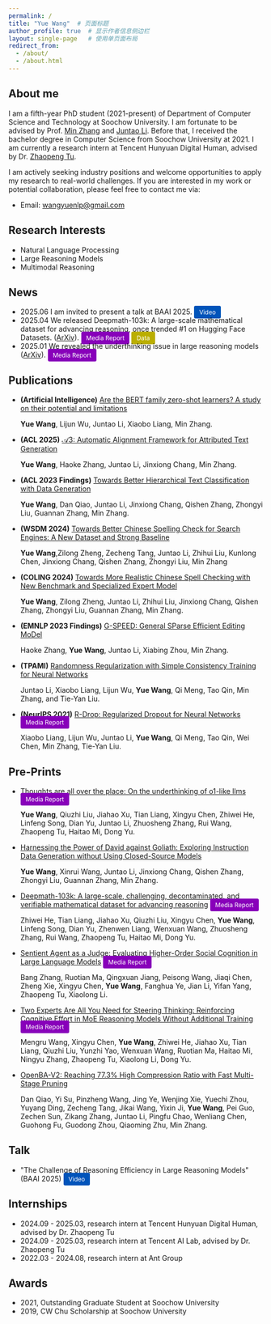 ```yaml
---
permalink: /
title: "Yue Wang"  # 页面标题
author_profile: true  # 显示作者信息侧边栏
layout: single-page   # 使用单页面布局
redirect_from: 
  - /about/
  - /about.html
---
```


## About me

I am a fifth-year PhD student (2021-present) of Department of Computer Science and Technology at Soochow University. I am fortunate to be advised by Prof. [Min Zhang](https://scholar.google.com/citations?user=CncXH-YAAAAJ&hl=en) and [Juntao Li](https://lijuntaopku.github.io/). Before that, I received the bachelor degree in Computer Science from Soochow University at 2021. I am currently a research intern at Tencent Hunyuan Digital Human, advised by Dr. [Zhaopeng Tu](https://scholar.google.com/citations?user=IvE2zRgAAAAJ&hl=en).

I am actively seeking industry positions and welcome opportunities to apply my research to real-world challenges. If you are interested in my work or potential collaboration, please feel free to contact me via:

- Email: [wangyuenlp@gmail.com](mailto:wangyuenlp@gmail.com)


## Research Interests

- Natural Language Processing
- Large Reasoning Models
- Multimodal Reasoning

## News

- 2025.06 I am invited to present a talk at BAAI 2025. <a href="https://event.baai.ac.cn/activities/928" style="background-color:rgb(0, 84, 186); color: white; padding: 5px 10px; text-decoration: none; border-radius: 3px; font-size: 12px;">Video</a>
- 2025.04 We released Deepmath-103k: A large-scale mathematical dataset for advancing reasoning, once trended #1 on Hugging Face Datasets. ([ArXiv](https://arxiv.org/abs/2504.11456)). <a href="https://mp.weixin.qq.com/s/EkVeW5pLRM8_T6hrrs7lsA" style="background-color:rgb(136, 0, 186); color: white; padding: 5px 10px; text-decoration: none; border-radius: 3px; font-size: 12px;">Media Report</a> <a href="https://huggingface.co/datasets/zwhe99/DeepMath-103K" style="background-color:rgb(186, 174, 0); color: white; padding: 5px 10px; text-decoration: none; border-radius: 3px; font-size: 12px;">Data</a>
- 2025.01 We revealed the underthinking issue in large reasoning models ([ArXiv](https://arxiv.org/abs/2501.18585)). <a href="https://mp.weixin.qq.com/s/6oejP8sKLAHGeD2esUZPcA" style="background-color:rgb(136, 0, 186); color: white; padding: 5px 10px; text-decoration: none; border-radius: 3px; font-size: 12px;">Media Report</a>


## Publications

- **(Artificial Intelligence)** [Are the BERT family zero-shot learners? A study on their potential and limitations](https://www.sciencedirect.com/science/article/abs/pii/S0004370223000991/)

    **Yue Wang**, Lijun Wu, Juntao Li, Xiaobo Liang, Min Zhang.

- **(ACL 2025)** [𝒜3: Automatic Alignment Framework for Attributed Text Generation](https://aclanthology.org/2025.acl-long.1407/)

    **Yue Wang**, Haoke Zhang, Juntao Li, Jinxiong Chang, Min Zhang.

- **(ACL 2023 Findings)** [Towards Better Hierarchical Text Classification with Data Generation](https://aclanthology.org/2023.findings-emnlp.142/)

    **Yue Wang**, Dan Qiao, Juntao Li, Jinxiong Chang, Qishen Zhang, Zhongyi Liu, Guannan Zhang, Min Zhang.

- **(WSDM 2024)** [Towards Better Chinese Spelling Check for Search Engines: A New Dataset and Strong Baseline](https://dl.acm.org/doi/abs/10.1145/3616855.3635847/)

    **Yue Wang**,Zilong Zheng, Zecheng Tang, Juntao Li, Zhihui Liu, Kunlong Chen, Jinxiong Chang, Qishen Zhang, Zhongyi Liu, Min Zhang

- **(COLING 2024)** [Towards More Realistic Chinese Spell Checking with New Benchmark and Specialized Expert Model](https://aclanthology.org/2024.lrec-main.1440/)

    **Yue Wang**, Zilong Zheng, Juntao Li, Zhihui Liu, Jinxiong Chang, Qishen Zhang, Zhongyi Liu, Guannan Zhang, Min Zhang.

- **(EMNLP 2023 Findings)** [G-SPEED: General SParse Efficient Editing MoDel](https://aclanthology.org/2023.findings-emnlp.142/)

    Haoke Zhang, **Yue Wang**, Juntao Li, Xiabing Zhou, Min Zhang.

- **(TPAMI)** [Randomness Regularization with Simple Consistency Training for Neural Networks](https://ieeexplore.ieee.org/abstract/document/10453595)

    Juntao Li, Xiaobo Liang, Lijun Wu, **Yue Wang**, Qi Meng, Tao Qin, Min Zhang, and Tie-Yan Liu.

- **(NeurIPS 2021)** [R-Drop: Regularized Dropout for Neural Networks](https://proceedings.neurips.cc/paper/2021/hash/5a66b9200f29ac3fa0ae244cc2a51b39-Abstract.html) <a href="https://mp.weixin.qq.com/s/IvhGbFEMotpKJIUPExUklg" style="background-color:rgb(136, 0, 186); color: white; padding: 5px 10px; text-decoration: none; border-radius: 3px; font-size: 12px;">Media Report</a>

    Xiaobo Liang, Lijun Wu, Juntao Li, **Yue Wang**, Qi Meng, Tao Qin, Wei Chen, Min Zhang, Tie-Yan Liu.

## Pre-Prints
- [Thoughts are all over the place: On the underthinking of o1-like llms](https://arxiv.org/abs/2501.18585) <a href="https://mp.weixin.qq.com/s/6oejP8sKLAHGeD2esUZPcA" style="background-color:rgb(136, 0, 186); color: white; padding: 5px 10px; text-decoration: none; border-radius: 3px; font-size: 12px;">Media Report</a>

    **Yue Wang**, Qiuzhi Liu, Jiahao Xu, Tian Liang, Xingyu Chen, Zhiwei He, Linfeng Song, Dian Yu, Juntao Li, Zhuosheng Zhang, Rui Wang, Zhaopeng Tu, Haitao Mi, Dong Yu.

- [Harnessing the Power of David against Goliath: Exploring Instruction Data Generation without Using Closed-Source Models](https://arxiv.org/abs/2308.12711)

    **Yue Wang**, Xinrui Wang, Juntao Li, Jinxiong Chang, Qishen Zhang, Zhongyi Liu, Guannan Zhang, Min Zhang.

- [Deepmath-103k: A large-scale, challenging, decontaminated, and verifiable mathematical dataset for advancing reasoning](https://arxiv.org/abs/2504.11456) <a href="https://mp.weixin.qq.com/s/EkVeW5pLRM8_T6hrrs7lsA" style="background-color:rgb(136, 0, 186); color: white; padding: 5px 10px; text-decoration: none; border-radius: 3px; font-size: 12px;">Media Report</a>

    Zhiwei He, Tian Liang, Jiahao Xu, Qiuzhi Liu, Xingyu Chen, **Yue Wang**, Linfeng Song, Dian Yu, Zhenwen Liang, Wenxuan Wang, Zhuosheng Zhang, Rui Wang, Zhaopeng Tu, Haitao Mi, Dong Yu.

- [Sentient Agent as a Judge: Evaluating Higher-Order Social Cognition in Large Language Models](https://arxiv.org/abs/2505.02847) <a href="https://mp.weixin.qq.com/s/OtPxc0IBv7TKaE12naMAWA" style="background-color:rgb(136, 0, 186); color: white; padding: 5px 10px; text-decoration: none; border-radius: 3px; font-size: 12px;">Media Report</a>

    Bang Zhang, Ruotian Ma, Qingxuan Jiang, Peisong Wang, Jiaqi Chen, Zheng Xie, Xingyu Chen, **Yue Wang**, Fanghua Ye, Jian Li, Yifan Yang, Zhaopeng Tu, Xiaolong Li.

- [Two Experts Are All You Need for Steering Thinking: Reinforcing Cognitive Effort in MoE Reasoning Models Without Additional Training](https://arxiv.org/abs/2505.14681) <a href="https://mp.weixin.qq.com/s?search_click_id=16787548793089112810-1756712228014-6382523631&__biz=MzIzNjc1NzUzMw==&mid=2247799557&idx=3&sn=7b40f24bdf7cb0ec55e5c2adea6df290&chksm=e9c88262a4c053e20c4974e29d629501ca6965c9c5fd171cd01a3998999967345c01d0b657e6&scene=7#rd" style="background-color:rgb(136, 0, 186); color: white; padding: 5px 10px; text-decoration: none; border-radius: 3px; font-size: 12px;">Media Report</a>

    Mengru Wang, Xingyu Chen, **Yue Wang**, Zhiwei He, Jiahao Xu, Tian Liang, Qiuzhi Liu, Yunzhi Yao, Wenxuan Wang, Ruotian Ma, Haitao Mi, Ningyu Zhang, Zhaopeng Tu, Xiaolong Li, Dong Yu.

- [OpenBA-V2: Reaching 77.3% High Compression Ratio with Fast Multi-Stage Pruning](https://arxiv.org/abs/2405.05957)

    Dan Qiao, Yi Su, Pinzheng Wang, Jing Ye, Wenjing Xie, Yuechi Zhou, Yuyang Ding, Zecheng Tang, Jikai Wang, Yixin Ji, **Yue Wang**, Pei Guo, Zechen Sun, Zikang Zhang, Juntao Li, Pingfu Chao, Wenliang Chen, Guohong Fu, Guodong Zhou, Qiaoming Zhu, Min Zhang.

## Talk
- "The Challenge of Reasoning Efficiency in Large Reasoning Models" (BAAI 2025) <a href="https://event.baai.ac.cn/activities/928" style="background-color:rgb(0, 84, 186); color: white; padding: 5px 10px; text-decoration: none; border-radius: 3px; font-size: 12px;">Video</a>

## Internships
- 2024.09 - 2025.03, research intern at Tencent Hunyuan Digital Human, advised by Dr. Zhaopeng Tu
- 2024.09 - 2025.03, research intern at Tencent AI Lab, advised by Dr. Zhaopeng Tu
- 2022.03 - 2024.08, research intern at Ant Group

## Awards
- 2021, Outstanding Graduate Student at Soochow University
- 2019, CW Chu Scholarship at Soochow University
